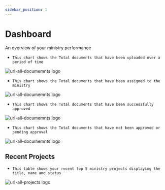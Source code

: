 ```yaml
---
sidebar_position: 1
---
```


# Dashboard

An overview of your ministry performance

- `This chart shows the Total documents that have been uploaded over a period of time`

![url-all-documemnts logo](/img/dash-total-docs.png)

- `This chart shows the Total documents that have been assigned to the ministry`

![url-all-documemnts logo](/img/dash-total-me.png)

- `This chart shows the Total documents that have been successfully approved`

![url-all-documemnts logo](/img/dash-total-approvd.png)

- `This chart shows the Total documents that have not been approved or pending approval`

![url-all-documemnts logo](/img/dash-total-not-approvd.png)

## Recent Projects

- `This table shows your recent top 5 ministry projects displaying the title, name and status`

![url-all-projects logo](/img/dash-projects.png)
